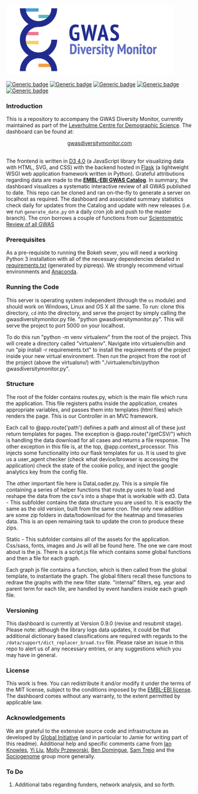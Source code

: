 <p align="left">
  <img src="https://github.com/OxfordDemSci/gwasdiversitymonitor/blob/master/app/static/images/logo_white_rect.png" width="450"/>
</p>

[![Generic badge](https://img.shields.io/badge/-Informational-red)](https://shields.io/)  [![Generic badge](https://img.shields.io/badge/Python-3.6-<red>.svg)](https://shields.io/)  [![Generic badge](https://img.shields.io/badge/License-MIT-blue.svg)](https://shields.io/)  [![Generic badge](https://img.shields.io/badge/Maintained-Yes-green.svg)](https://shields.io/)  [![Generic badge](https://img.shields.io/badge/-Informational-red)](https://shields.io/)

### Introduction

This is a repository to accompany the GWAS Diversity Monitor, currently maintained as part of the [Leverhulme Centre for Demographic Science](http://www.demographicscience.ox.ac.uk/). The dashboard can be found at:

<div align="center"> <a href="http://www.gwasdiversitymonitor.com">gwasdiversitymonitor.com</a></div>
<br/>

The frontend is written in [D3 4.0](https://devdocs.io/d3~4/) (a JavaScript library for visualizing data with HTML, SVG, and CSS) with the backend hosted in [Flask](https://github.com/pallets/flask) (a lightweight WSGI web application framework written in Python). Grateful attributions regarding data are made to the [**EMBL-EBI GWAS Catalog**](https://www.ebi.ac.uk/gwas/). In summary, the dashboard visualizes a systematic interactive review of all GWAS published to date. This repo can be cloned and ran on-the-fly to generate a server on localhost as required. The dashboard and associated summary statistics check daily for updates from the Catalog and update with new releases (i.e. we run ```generate_date.py``` on a daily cron job and push to the master branch). The cron borrows a couple of functions from our [Scientometric Review of all GWAS](https://www.nature.com/articles/s42003-018-0261-x)

### Prerequisites

As a pre-requisite to running the Bokeh sever, you will need a working Python 3 installation with all of the necessary dependencies detailed in [requirements.txt](https://github.com/crahal/GWASDiversityMonitor/blob/master/requirements.txt) (generated by pipreqs). We strongly recommend virtual environments and [Anaconda](https://www.anaconda.com/distribution/).  

### Running the Code

This server is operating system independent (through the ``os`` module) and should work on Windows, Linux and OS X all the same. To run: clone this directory, ``cd`` into the directory, and serve the project by simply calling the gwasdiversitymonitor.py file. "python gwasdiversitymonitor.py". This will serve the project to port 5000 on your localhost.

To do this run "python -m venv virtualenv" from the root of the project. This will create a directory called "virtualenv". Navigate into virtualenv/bin and run "pip install -r requirements.txt" to install the requirements of the project inside your new virtual environment. Then run the project from the root of the project (above the virtualsnv/) with "./virtualenv/bin/python gwasdiversitymonitor.py".

### Structure

The root of the folder contains routes.py, which is the main file which runs the application. This file registers paths inside the application, creates appropriate variables, and passes them into templates (html files) which renders the page. This is our Controller in an MVC framework.

Each call to @app.route('path') defines a path and almost all of these just return templates for pages. The exception is @app.route("/getCSV/<filename>") which is handling the data download for all cases and returns a file response.
The other exception in this file is, at the top, @app.context_processor. This injects some functionality into our flask templates for us. It is used to give us a user_agent checker (check what device/browser is accessing the application) check the state of the cookie policy, and inject the google analytics key from the config file.

The other important file here is DataLoader.py. This is a simple file containing a series of helper functions that route.py uses to load and reshape the data from the csv's into a shape that is workable with d3.
Data - This subfolder contains the data structure you are used to. It is exactly the same as the old version, built from the same cron. The only new addition are some zip folders in data/todownload for the heatmap and timeseries data. This is an open remaining task to update the cron to produce these zips.

Static - This subfolder contains all of the assets for the application. Css/sass, fonts, images and Js will all be found here. The one we care most about is the js. There is a script.js file which contains some global functions and then a file for each graph.

Each graph js file contains a function, which is then called from the global template, to instantiate the graph. The global filters recall these functions to redraw the graphs with the new filter state. "internal" filters, eg. year and parent term for each tile, are handled by event handlers inside each graph file.

### Versioning

This dashboard is currently at Version 0.9.0 (revise and resubmit stage). Please note: although the library logs data updates, it could be that additional dictionary based classifications are required with regards to the ```/data/support/dict_replacer_broad.tsv``` file. Please raise an issue in this repo to alert us of any necessary entries, or any suggestions which you may have in general.

### License

This work is free. You can redistribute it and/or modify it under the terms of the MIT license, subject to the conditions imposed by the [EMBL-EBI license](https://www.ebi.ac.uk/about/terms-of-use). The dashboard comes without any warranty, to the extent permitted by applicable law.

### Acknowledgements

We are grateful to the extensive source code and infrastructure as developed by [Global Initiative](https://www.global-initiative.com/) (and in particular to Jamie for writing part of this readme). Additional help and specific comments came from [Ian Knowles](https://github.com/ianknowles), [Yi Liu](https://github.com/YiLiu6240), [Molly Przeworski](https://przeworskilab.com/), [Ben Domingue](https://github.com/ben-domingue), [Sam Trejo](https://cepa.stanford.edu/people/sam-trejo) and the [Sociogenome](http://www.sociogenome.org) group more generally.

### To Do

1. Additional tabs regarding funders, network analysis, and so forth.
